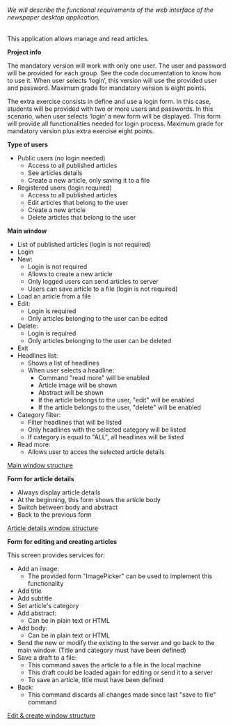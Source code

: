 ###### We will describe the functional requirements of the web interface of the newspaper desktop application.

This application allows manage and read articles.

**Project info**

The mandatory version will work with only one user. The user and password will be provided for each group. See the code documentation to know how to use it. When user selects ‘login’, this version will use the provided user and password. Maximum grade for mandatory version is eight points.

The extra exercise consists in define and use a login form. In this case, students will be provided with two or more users and passwords. In this scenario, when user selects ‘login’ a new form will be displayed. This form will provide all functionalities needed for login process. Maximum grade for mandatory version plus extra exercise eight points.

**Type of users**
- Public users (no login needed)
    - Access to all published articles
    - See articles details
    - Create a new article, only saving it to a file
- Registered users (login required)
    - Access to all published articles
    - Edit articles that belong to the user
    - Create a new article
    - Delete articles that belong to the user
  
  
**Main window**
- List of published articles (login is not required)
- Login
- New:
    - Login is not required
    - Allows to create a new article
    - Only logged users can send articles to server
    - Users can save article to a file (login is not required)
- Load an article from a file
- Edit:
    - Login is required
    - Only articles belonging to the user can be edited
- Delete:
    - Login is required
    - Only articles belonging to the user can be deleted
- Exit
- Headlines list:
    - Shows a list of headlines
    - When user selects a headline:
        - Command "read more" will be enabled
        - Article image will be shown
        - Abstract will be shown
        - If the article belongs to the user, "edit" will be enabled
        - If the article belongs to the user, "delete" will be enabled
- Category filter:
    - Filter headlines that will be listed 
    - Only headlines with the selected category will be listed
    - If category is equal to "ALL", all headlines will be listed
- Read more:
    - Allows user to acces the selected article details
    
[Main window structure](resources/images/git/main-window.PNG)

**Form for article details**
- Always display article details
- At the beginning, this form shows the article body
- Switch between body and abstract
- Back to the previous form

[Article details window structure](resources/images/git/article-details.PNG)

**Form for editing and creating articles**

This screen provides services for:
- Add an image:
    - The provided form "ImagePicker" can be used to implement this functionality
- Add title
- Add subtitle
- Set article's category
- Add abstract:
    - Can be in plain text or HTML
- Add body:
    - Can be in plain text or HTML
- Send the new or modify the existing to the server and go back to the main window. (Title and category must have been defined)
- Save a draft to a file:
    - This command saves the article to a file in the local machine
    - This draft could be loaded again for editing or send it to a server
    - To save an article, title must have been defined
- Back:
    - This command discards all changes made since last "save to file" command
    
[Edit & create window structure](resources/images/git/edit-and-create-news.PNG)

